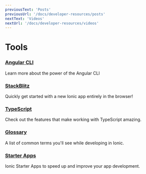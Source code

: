 ```yaml
---
previousText: 'Posts'
previousUrl: '/docs/developer-resources/posts'
nextText: 'Videos'
nextUrl: '/docs/developer-resources/videos'
---
```


# Tools

### [Angular CLI](https://github.com/angular/angular-cli)

Learn more about the power of the Angular CLI

### [StackBlitz](https://stackblitz.com/)

Quickly get started with a new Ionic app entirely in the browser!

### [TypeScript](https://www.typescriptlang.org/)

Check out the features that make working with TypeScript amazing.

### [Glossary](/docs/faq/glossary)

A list of common terms you'll see while developing in Ionic.

### [Starter Apps](https://ionicthemes.com)

Ionic Starter Apps to speed up and improve your app development.